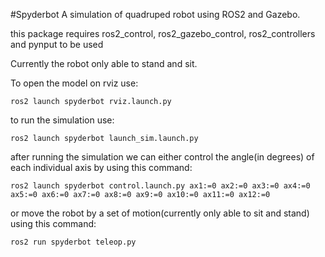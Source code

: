 #Spyderbot
A simulation of quadruped robot using ROS2 and Gazebo.  
  
this package requires ros2_control, ros2_gazebo_control, ros2_controllers and pynput to be used
  
Currently the robot only able to stand and sit.

To open the model on rviz use:
```
ros2 launch spyderbot rviz.launch.py
```
  
to run the simulation use:
```
ros2 launch spyderbot launch_sim.launch.py
```

after running the simulation we can either control the angle(in degrees) of each individual axis by using this command:
```
ros2 launch spyderbot control.launch.py ax1:=0 ax2:=0 ax3:=0 ax4:=0 ax5:=0 ax6:=0 ax7:=0 ax8:=0 ax9:=0 ax10:=0 ax11:=0 ax12:=0
``` 

or move the robot by a set of motion(currently only able to sit and stand) using this command:
```
ros2 run spyderbot teleop.py
```

